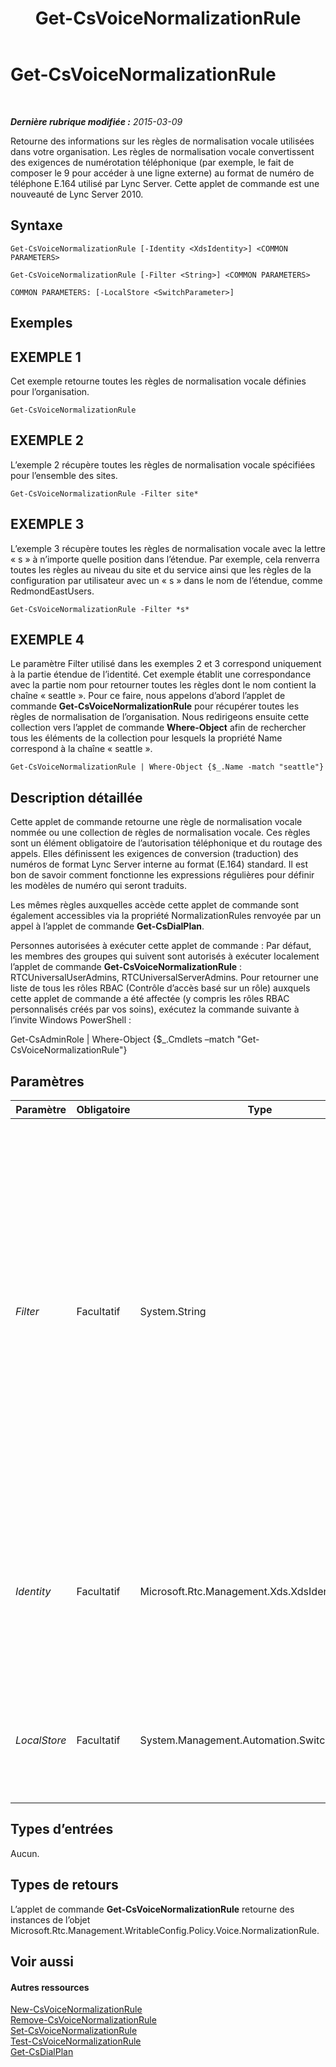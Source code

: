 ﻿---
title: Get-CsVoiceNormalizationRule
TOCTitle: Get-CsVoiceNormalizationRule
ms:assetid: 59fe1370-1cec-4cf9-8f65-029a7c2454d1
ms:mtpsurl: https://technet.microsoft.com/fr-fr/library/Gg398393(v=OCS.15)
ms:contentKeyID: 49297321
ms.date: 05/20/2016
mtps_version: v=OCS.15
ms.translationtype: HT
---

# Get-CsVoiceNormalizationRule

 

_**Dernière rubrique modifiée :** 2015-03-09_

Retourne des informations sur les règles de normalisation vocale utilisées dans votre organisation. Les règles de normalisation vocale convertissent des exigences de numérotation téléphonique (par exemple, le fait de composer le 9 pour accéder à une ligne externe) au format de numéro de téléphone E.164 utilisé par Lync Server. Cette applet de commande est une nouveauté de Lync Server 2010.

## Syntaxe

    Get-CsVoiceNormalizationRule [-Identity <XdsIdentity>] <COMMON PARAMETERS>

    Get-CsVoiceNormalizationRule [-Filter <String>] <COMMON PARAMETERS>

    COMMON PARAMETERS: [-LocalStore <SwitchParameter>]

## Exemples

## EXEMPLE 1

Cet exemple retourne toutes les règles de normalisation vocale définies pour l’organisation.

    Get-CsVoiceNormalizationRule

## EXEMPLE 2

L’exemple 2 récupère toutes les règles de normalisation vocale spécifiées pour l’ensemble des sites.

    Get-CsVoiceNormalizationRule -Filter site*

## EXEMPLE 3

L’exemple 3 récupère toutes les règles de normalisation vocale avec la lettre « s » à n’importe quelle position dans l’étendue. Par exemple, cela renverra toutes les règles au niveau du site et du service ainsi que les règles de la configuration par utilisateur avec un « s » dans le nom de l’étendue, comme RedmondEastUsers.

    Get-CsVoiceNormalizationRule -Filter *s*

## EXEMPLE 4

Le paramètre Filter utilisé dans les exemples 2 et 3 correspond uniquement à la partie étendue de l’identité. Cet exemple établit une correspondance avec la partie nom pour retourner toutes les règles dont le nom contient la chaîne « seattle ». Pour ce faire, nous appelons d’abord l’applet de commande **Get-CsVoiceNormalizationRule** pour récupérer toutes les règles de normalisation de l’organisation. Nous redirigeons ensuite cette collection vers l’applet de commande **Where-Object** afin de rechercher tous les éléments de la collection pour lesquels la propriété Name correspond à la chaîne « seattle ».

    Get-CsVoiceNormalizationRule | Where-Object {$_.Name -match "seattle"}

## Description détaillée

Cette applet de commande retourne une règle de normalisation vocale nommée ou une collection de règles de normalisation vocale. Ces règles sont un élément obligatoire de l’autorisation téléphonique et du routage des appels. Elles définissent les exigences de conversion (traduction) des numéros de format Lync Server interne au format (E.164) standard. Il est bon de savoir comment fonctionne les expressions régulières pour définir les modèles de numéro qui seront traduits.

Les mêmes règles auxquelles accède cette applet de commande sont également accessibles via la propriété NormalizationRules renvoyée par un appel à l’applet de commande **Get-CsDialPlan**.

Personnes autorisées à exécuter cette applet de commande : Par défaut, les membres des groupes qui suivent sont autorisés à exécuter localement l’applet de commande **Get-CsVoiceNormalizationRule** : RTCUniversalUserAdmins, RTCUniversalServerAdmins. Pour retourner une liste de tous les rôles RBAC (Contrôle d’accès basé sur un rôle) auxquels cette applet de commande a été affectée (y compris les rôles RBAC personnalisés créés par vos soins), exécutez la commande suivante à l’invite Windows PowerShell :

Get-CsAdminRole | Where-Object {$\_.Cmdlets –match "Get-CsVoiceNormalizationRule"}

## Paramètres


<table>
<colgroup>
<col style="width: 25%" />
<col style="width: 25%" />
<col style="width: 25%" />
<col style="width: 25%" />
</colgroup>
<thead>
<tr class="header">
<th>Paramètre</th>
<th>Obligatoire</th>
<th>Type</th>
<th>Description</th>
</tr>
</thead>
<tbody>
<tr class="odd">
<td><p><em>Filter</em></p></td>
<td><p>Facultatif</p></td>
<td><p>System.String</p></td>
<td><p>Utilisez des caractères génériques pour retourner une collection de règles de normalisation basées sur l’identité. Notez que le filtre ne fonctionne que sur la portion étendue de l’identité, pas sur le nom. Par exemple, la valeur de filtre *lob* renverra toutes les règles au niveau de l’étendue globale (étendues contenant les lettres lob), mais pas une règle avec l’identité site:Redmond/lobby où lob ne se trouve que dans la partie identité du nom et pas dans la partie étendue.</p></td>
</tr>
<tr class="even">
<td><p><em>Identity</em></p></td>
<td><p>Facultatif</p></td>
<td><p>Microsoft.Rtc.Management.Xds.XdsIdentity</p></td>
<td><p>Identificateur unique de la règle. Si une valeur est spécifiée pour ce paramètre, elle doit être au format étendue/nom, par exemple, site:Redmond/Rule1 où site:Redmond est l’étendue et Rule1, le nom.</p></td>
</tr>
<tr class="odd">
<td><p><em>LocalStore</em></p></td>
<td><p>Facultatif</p></td>
<td><p>System.Management.Automation.SwitchParameter</p></td>
<td><p>Récupère la règle de normalisation vocale à partir du réplica local du magasin central de gestion, au lieu du magasin central de gestion lui-même.</p></td>
</tr>
</tbody>
</table>


## Types d’entrées

Aucun.

## Types de retours

L’applet de commande **Get-CsVoiceNormalizationRule** retourne des instances de l’objet Microsoft.Rtc.Management.WritableConfig.Policy.Voice.NormalizationRule.

## Voir aussi

#### Autres ressources

[New-CsVoiceNormalizationRule](new-csvoicenormalizationrule.md)  
[Remove-CsVoiceNormalizationRule](remove-csvoicenormalizationrule.md)  
[Set-CsVoiceNormalizationRule](set-csvoicenormalizationrule.md)  
[Test-CsVoiceNormalizationRule](test-csvoicenormalizationrule.md)  
[Get-CsDialPlan](get-csdialplan.md)

